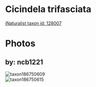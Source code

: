 
Cicindela trifasciata
=====================
  
[iNaturalist taxon id: 128007](https://www.inaturalist.org/taxa/128007)
# Photos

## by: ncb1221
  
![taxon186750609](https://inaturalist-open-data.s3.amazonaws.com/photos/200051514/medium.jpg)  
![taxon186750615](https://inaturalist-open-data.s3.amazonaws.com/photos/200051522/medium.jpg)